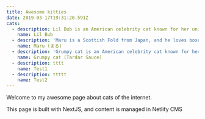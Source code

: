```yaml
---
title: Awesome kitties
date: 2019-03-17T19:31:20.591Z
cats:
  - description: Lil Bub is an American celebrity cat known for her unique appearance.
    name: Lil Bub
  - description: 'Maru is a Scottish Fold from Japan, and he loves boxes.'
    name: Maru (まる)
  - description: 'Grumpy cat is an American celebrity cat known for her grumpy appearance. '
    name: Grumpy cat (Tardar Sauce)
  - description: tttt
    name: Test1
  - description: ttttt
    name: Test2
---
```


Welcome to my awesome page about cats of the internet.

This page is built with NextJS, and content is managed in Netlify CMS
